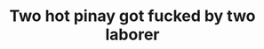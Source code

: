 ---
layout: post
title: Two hot pinay got fucked by two laborer
duration: '23:27'
view: 342
rate: 2
video: 'https://flashservice.xvideos.com/embedframe/2531075'
category: 
 - pinay
 - beautiful
 - rough
 - outdoor
 - curvy
 - pov
 - hd
tags: 
 - pinay-sex
 - nene
 - mokong
 - blowjob
 - dila
 - sucked
 - hotel
priority: 0.9
changefreq: daily
---